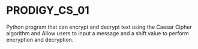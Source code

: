 # PRODIGY_CS_01
Python program that can encrypt and decrypt text using the Caesar Cipher algorithm and Allow users to input a message and a shift value to perform encryption and decryption.
